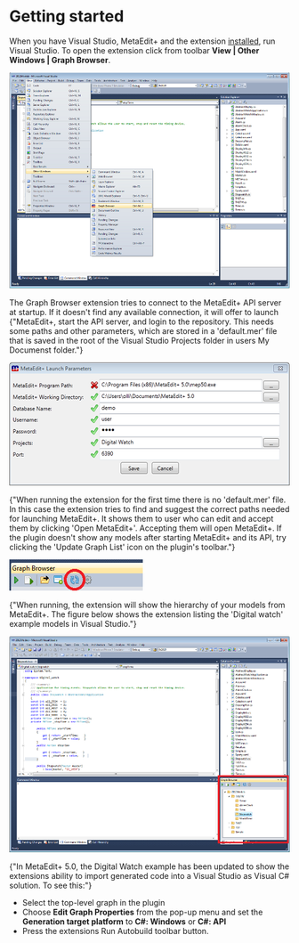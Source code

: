 # Getting started

When you have Visual Studio, MetaEdit+ and the extension [installed](InstallingInstructions), run Visual Studio. To open the extension click from toolbar **View | Other Windows | Graph Browser**.

![](GettingStarted_visual_studio_show_view_resized.png)

The Graph Browser extension tries to connect to the MetaEdit+ API server at startup. If it doesn't find any available connection, it will offer to launch {"MetaEdit+, start the API server, and login to the repository. This needs some paths and other parameters, which are stored in a 'default.mer' file that is saved in the root of the Visual Studio Projects folder in users My Documenst folder."}

![](GettingStarted_visual_studio_edit_parameters_resized.png)

{"When running the extension for the first time there is no 'default.mer' file. In this case the extension tries to find and suggest the correct paths needed for launching MetaEdit+. It shows them to user who can edit and accept them by clicking 'Open MetaEdit+'. Accepting them will open MetaEdit+. If the plugin doesn't show any models after starting MetaEdit+ and its API, try clicking the 'Update Graph List' icon on the plugin's toolbar."}

![](GettingStarted_visual_studio_extension_update_button.png)

{"When running, the extension will show the hierarchy of your models from MetaEdit+. The figure below shows the extension listing the 'Digital watch' example models in Visual Studio."}

![](GettingStarted_visual_studio_extension_resized.png)

{"In MetaEdit+ 5.0, the Digital Watch example has been updated to show the extensions ability to import generated code into a Visual Studio as Visual C# solution. To see this:"} 
* Select the top-level graph in the plugin
* Choose **Edit Graph Properties** from the pop-up menu and set the **Generation target platform** to **C#: Windows** or **C#: API**
* Press the extensions Run Autobuild toolbar button.